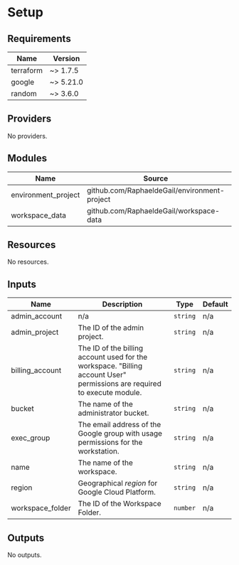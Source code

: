 <!-- BEGIN_TF_DOCS -->
# Setup

## Requirements

| Name | Version |
|------|---------|
| terraform | ~> 1.7.5 |
| google | ~> 5.21.0 |
| random | ~> 3.6.0 |

## Providers

No providers.

## Modules

| Name | Source | Version |
|------|--------|---------|
| environment\_project | github.com/RaphaeldeGail/environment-project | main |
| workspace\_data | github.com/RaphaeldeGail/workspace-data | main |

## Resources

No resources.

## Inputs

| Name | Description | Type | Default |
|------|-------------|------|---------|
| admin\_account | n/a | `string` | n/a |
| admin\_project | The ID of the admin project. | `string` | n/a |
| billing\_account | The ID of the billing account used for the workspace. "Billing account User" permissions are required to execute module. | `string` | n/a |
| bucket | The name of the administrator bucket. | `string` | n/a |
| exec\_group | The email address of the Google group with usage permissions for the workstation. | `string` | n/a |
| name | The name of the workspace. | `string` | n/a |
| region | Geographical *region* for Google Cloud Platform. | `string` | n/a |
| workspace\_folder | The ID of the Workspace Folder. | `number` | n/a |

## Outputs

No outputs.
<!-- END_TF_DOCS -->